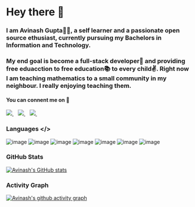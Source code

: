 # Hey there 👋
### I am Avinash Gupta👨‍💻, a self learner and a passionate open source ethusiast, currently pursuing my Bachelors in Information and Technology.

### My end goal is become a full-stack developer🎇 and providing free eduacction to free education📚 to every child✌️. Right now I am teaching mathematics to a small community in my neighbour. I really enjoying teaching them.

#### You can connent me on 🖖
<a href="https://www.linkedin.com/in/avinash-gupta-3321041ba/">
    <img src="https://img.shields.io/badge/linkedin-%230077B5.svg?&style=for-the-badge&logo=linkedin&logoColor=white" />
</a>&nbsp;&nbsp;
<a href="https://twitter.com/Avinash35925012?s=08">
    <img src="https://img.shields.io/badge/Twitter-1DA1F2?style=for-the-badge&logo=twitter&logoColor=white" />        
</a>&nbsp;&nbsp;
<a href="https://discordapp.com/users/6118/">
    <img src="https://img.shields.io/badge/Discord-7289DA?style=for-the-badge&logo=discord&logoColor=white" />        
</a>&nbsp;&nbsp;

### Languages </>

![image](https://img.shields.io/badge/HTML5-E34F26?style=for-the-badge&logo=html5&logoColor=white)
![image](https://img.shields.io/badge/CSS3-1572B6?style=for-the-badge&logo=css3&logoColor=white)
![image](https://img.shields.io/badge/JavaScript-F7DF1E?style=for-the-badge&logo=javascript&logoColor=black)
![image](https://img.shields.io/badge/C%2B%2B-00599C?style=for-the-badge&logo=c%2B%2B&logoColor=white)
![image](https://img.shields.io/badge/npm-CB3837?style=for-the-badge&logo=npm&logoColor=white)
![image](https://img.shields.io/badge/React-20232A?style=for-the-badge&logo=react&logoColor=61DAFB)
![image](https://img.shields.io/badge/Material--UI-0081CB?style=for-the-badge&logo=material-ui&logoColor=white)

### GitHub Stats
[![Avinash's GitHub stats](https://github-readme-stats.vercel.app/api?username=tier3guy&theme=onedark)](https://github.com/anuraghazra/github-readme-stats)

### Activity Graph
[![Avinash's github activity graph](https://activity-graph.herokuapp.com/graph?username=tier3guy&theme=react-dark)](https://github.com/ashutosh00710/github-readme-activity-graph)
